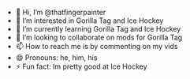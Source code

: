 - 👋 Hi, I’m @thatfingerpainter
- 👀 I’m interested in Gorilla Tag and Ice Hockey
- 🌱 I’m currently learning Gorilla Tag and Ice Hockey
- 💞️ I’m looking to collaborate on mods for Gorilla Tag
- 📫 How to reach me is by commenting on my vids
- 😄 Pronouns: he, him, his
- ⚡ Fun fact: Im pretty good at Ice Hockey

<!---
thatfingerpainter/thatfingerpainter is a ✨ special ✨ repository because its `README.md` (this file) appears on your GitHub profile.
You can click the Preview link to take a look at your changes.
--->
